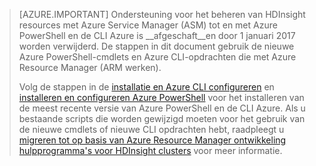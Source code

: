 > [AZURE.IMPORTANT] Ondersteuning voor het beheren van HDInsight resources met Azure Service Manager (ASM) tot en met Azure PowerShell en de CLI Azure is __afgeschaft__en door 1 januari 2017 worden verwijderd. De stappen in dit document gebruik de nieuwe Azure PowerShell-cmdlets en Azure CLI-opdrachten die met Azure Resource Manager (ARM werken).
>
> Volg de stappen in de [installatie en Azure CLI configureren](../articles/xplat-cli-install.md) en [installeren en configureren Azure PowerShell](../articles/powershell-install-configure.md) voor het installeren van de meest recente versie van Azure PowerShell en de CLI Azure. Als u bestaande scripts die worden gewijzigd moeten voor het gebruik van de nieuwe cmdlets of nieuwe CLI opdrachten hebt, raadpleegt u [migreren tot op basis van Azure Resource Manager ontwikkeling hulpprogramma's voor HDInsight clusters](../articles/hdinsight/hdinsight-hadoop-development-using-azure-resource-manager.md) voor meer informatie.


